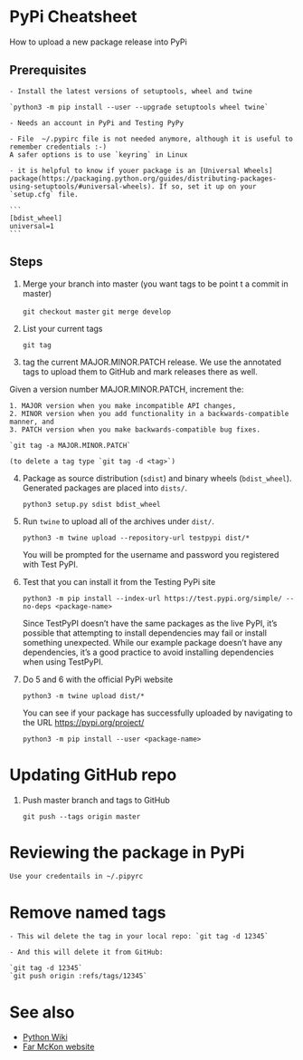 # PyPi Cheatsheet

How to upload a new package release into PyPi

## Prerequisites

	- Install the latest versions of setuptools, wheel and twine

	`python3 -m pip install --user --upgrade setuptools wheel twine`

	- Needs an account in PyPi and Testing PyPy

	- File  ~/.pypirc file is not needed anymore, although it is useful to remember credentials :-)
	A safer options is to use `keyring` in Linux

	- it is helpful to know if youer package is an [Universal Wheels] package(https://packaging.python.org/guides/distributing-packages-using-setuptools/#universal-wheels). If so, set it up on your `setup.cfg` file.
	
	```
	[bdist_wheel]
	universal=1
	```


## Steps

1. Merge your branch into master
  (you want tags to be point t a commit in master)

	`git checkout master`
	`git merge develop`

2. List your current tags

	`git tag`


3. tag the current MAJOR.MINOR.PATCH release. We use the annotated tags
to upload them to GitHub and mark releases there as well.

Given a version number MAJOR.MINOR.PATCH, increment the:

	1. MAJOR version when you make incompatible API changes,
	2. MINOR version when you add functionality in a backwards-compatible manner, and
	3. PATCH version when you make backwards-compatible bug fixes.
	
	`git tag -a MAJOR.MINOR.PATCH`

	(to delete a tag type `git tag -d <tag>`)

4. Package as source distribution (`sdist`) and binary wheels (`bdist_wheel`). Generated packages are placed into `dists/`.

	`python3 setup.py sdist bdist_wheel`
	
5. Run `twine` to upload all of the archives under `dist/`.

	`python3 -m twine upload --repository-url testpypi dist/*`

	You will be prompted for the username and password you registered with Test PyPI.


6. Test that you can install it from the Testing PyPi site

	`python3 -m pip install --index-url https://test.pypi.org/simple/ --no-deps <package-name>`

	Since TestPyPI doesn’t have the same packages as the live PyPI, it’s possible that attempting to install dependencies may fail or install something unexpected. While our example package doesn’t have any dependencies, it’s a good practice to avoid installing dependencies when using TestPyPI.

7. Do 5 and 6 with the official PyPi website

	`python3 -m twine upload dist/*` 
	
	You can see if your package has successfully uploaded by navigating to the URL https://pypi.org/project/<package-name>

	`python3 -m pip install --user <package-name>`

# Updating GitHub repo

1. Push master branch and tags to GitHub

	`git push --tags origin master`

# Reviewing the package in PyPi

	Use your credentails in ~/.pipyrc

# Remove named tags 

	- This wil delete the tag in your local repo: `git tag -d 12345`

	- And this will delete it from GitHub: 
	
	`git tag -d 12345`
	`git push origin :refs/tags/12345`

# See also

- [Python Wiki](https://wiki.python.org/moin/TestPyPI)
- [Far McKon website](http://www.farmckon.net/tag/testpypi/)
